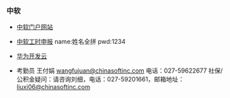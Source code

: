 ### 中软
* [中软门户网站](http://ics.chinasoftosg.com/SignOnServlet)
* [中软工时申报](http://psgis.chinasofti.com/oa/portal)    name:姓名全拼 pwd:1234
* [华为开发云](https://dl.devcloud.hwclouds.com/project/4e862be21c31412387de9f449db5cb5d/scrum/home)

* 考勤员 王付娟 wangfujuan@chinasoftinc.com 电话：027-59622677 社保/公积金疑问：请咨询刘细，电话：027-59201661，邮箱地址：liuxi06@chinasoftinc.com